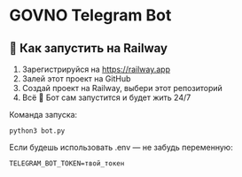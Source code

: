 # GOVNO Telegram Bot

## 🚀 Как запустить на Railway

1. Зарегистрируйся на https://railway.app
2. Залей этот проект на GitHub
3. Создай проект на Railway, выбери этот репозиторий
4. Всё 🚀 Бот сам запустится и будет жить 24/7

Команда запуска:
```
python3 bot.py
```

Если будешь использовать .env — не забудь переменную:
```
TELEGRAM_BOT_TOKEN=твой_токен
```
